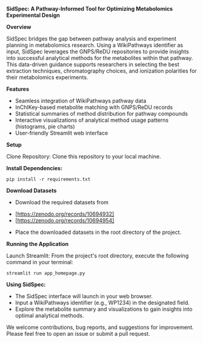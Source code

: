 **SidSpec: A Pathway-Informed Tool for Optimizing Metabolomics Experimental Design**

__Overview__

SidSpec bridges the gap between pathway analysis and experiment planning in metabolomics research. Using a WikiPathways identifier as input, SidSpec leverages the GNPS/ReDU repositories to provide insights into successful analytical methods for the metabolites within that pathway. This data-driven guidance supports researchers in selecting the best extraction techniques, chromatography choices, and ionization polarities for their metabolomics experiments.

__Features__

* Seamless integration of WikiPathways pathway data
* InChIKey-based metabolite matching with GNPS/ReDU records
* Statistical summaries of method distribution for pathway compounds
* Interactive visualizations of analytical method usage patterns (histograms, pie charts)
* User-friendly Streamlit web interface

__Setup__

Clone Repository: Clone this repository to your local machine.

__Install Dependencies:__

`pip install -r requirements.txt`

__Download Datasets__

* Download the required datasets from 
- [https://zenodo.org/records/10694932]
- [https://zenodo.org/records/10694954]
* Place the downloaded datasets in the root directory of the project.

__Running the Application__

Launch Streamlit: From the project's root directory, execute the following command in your terminal:

`streamlit run app_homepage.py`

__Using SidSpec:__
- The SidSpec interface will launch in your web browser.
- Input a WikiPathways identifier (e.g., WP1234) in the designated field.
- Explore the metabolite summary and visualizations to gain insights into optimal analytical methods.


We welcome contributions, bug reports, and suggestions for improvement. Please feel free to open an issue or submit a pull request.